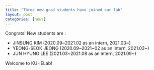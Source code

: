 ```yaml
---
title: "Three new grad students have joined our lab"
layout: post
categories: [news]
---
```


Congrats! New students are :

- JINSUNG KIM (2020.09~2021.02 as an intern, 2021.03~)
- YEONG-SEOK JEONG (2020.09~2021~02 as an intern, 2021.03~)
- JUN HYUNG LEE (2021.03~2021.08 as an intern, 2021.09~)

Welcome to KU-IELab!
